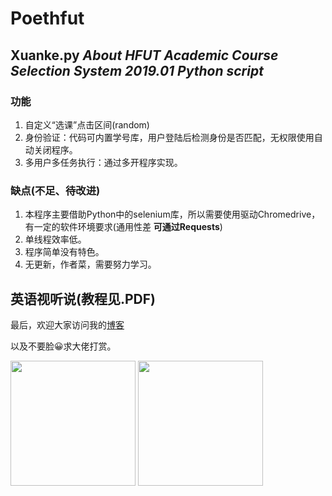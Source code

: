 # Poethfut


## Xuanke.py *About HFUT Academic Course Selection System 2019.01 Python script*

### 功能 
1. 自定义“选课”点击区间(random)
2. 身份验证：代码可内置学号库，用户登陆后检测身份是否匹配，无权限使用自动关闭程序。
3. 多用户多任务执行：通过多开程序实现。

### 缺点(不足、待改进)  
1. 本程序主要借助Python中的selenium库，所以需要使用驱动Chromedrive，有一定的软件环境要求(通用性差 **可通过Requests**)  
2. 单线程效率低。
3. 程序简单没有特色。
4. 无更新，作者菜，需要努力学习。

## 英语视听说(教程见.PDF)

最后，欢迎大家访问我的[博客](http://www.poetyin.com/)  

以及不要脸😀求大佬打赏。

<img src="http://www.poetyin.com/img/wechatpay.png" height="200" width="200" />   <img src="http://www.poetyin.com/img/alipay.png" height="200" width="200" />
